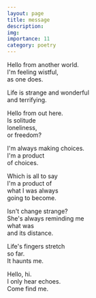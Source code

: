 ```yaml
---
layout: page
title: message
description: 
img:
importance: 11
category: poetry
---
```


Hello from another world. <br/>
I'm feeling wistful, <br/>
as one does.

Life is strange and wonderful <br/>
and terrifying.

Hello from out here. <br/>
Is solitude <br/>
loneliness, <br/>
or freedom?

I'm always making choices. <br/>
I'm a product <br/>
of choices. 

Which is all to say <br/>
I'm a product of <br/>
what I was always <br/>
going to become.

Isn't change strange? <br/>
She's always reminding me <br/>
what was <br/>
and its distance. 

Life's fingers stretch <br/>
so far. <br/>
It haunts me.

Hello, hi. <br/>
I only hear echoes. <br/>
Come find me.